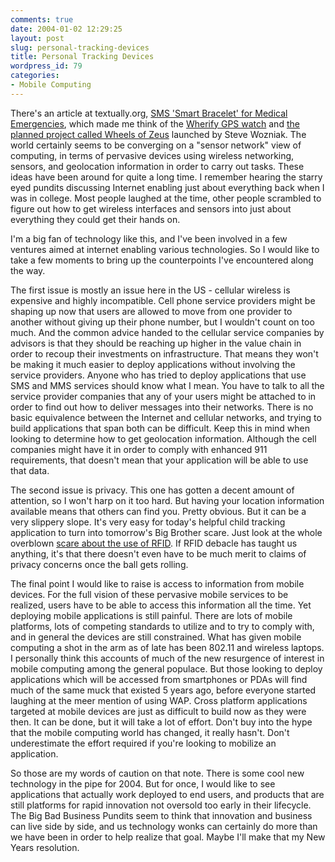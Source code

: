 ```yaml
---
comments: true
date: 2004-01-02 12:29:25
layout: post
slug: personal-tracking-devices
title: Personal Tracking Devices
wordpress_id: 79
categories:
- Mobile Computing
---
```


There's an article at textually.org, [SMS 'Smart Bracelet' for Medical Emergencies](http://www.textually.org/textually/archives/002684.htm), which made me think of the [Wherify GPS watch](http://www.wherifywireless.com/prod_watches.htm) and [the planned project called Wheels of Zeus](http://maccentral.macworld.com/news/2003/07/21/woznet/) launched by Steve Wozniak. The world certainly seems to be converging on a "sensor network" view of computing, in terms of pervasive devices using wireless networking, sensors, and geolocation information in order to carry out tasks. These ideas have been around for quite a long time. I remember hearing the starry eyed pundits discussing Internet enabling just about everything back when I was in college. Most people laughed at the time, other people scrambled to figure out how to get wireless interfaces and sensors into just about everything they could get their hands on.

I'm a big fan of technology like this, and I've been involved in a few ventures aimed at internet enabling various technologies. So I would like to take a few moments to bring up the counterpoints I've encountered along the way.

The first issue is mostly an issue here in the US - cellular wireless is expensive and highly incompatible. Cell phone service providers might be shaping up now that users are allowed to move from one provider to another without giving up their phone number, but I wouldn't count on too much. And the common advice handed to the cellular service companies by advisors is that they should be reaching up higher in the value chain in order to recoup their investments on infrastructure. That means they won't be making it much easier to deploy applications without involving the service providers. Anyone who has tried to deploy applications that use SMS and MMS services should know what I mean. You have to talk to all the service provider companies that any of your users might be attached to in order to find out how to deliver messages into their networks. There is no basic equivalence between the Internet and cellular networks, and trying to build applications that span both can be difficult. Keep this in mind when looking to determine how to get geolocation information. Although the cell companies might have it in order to comply with enhanced 911 requirements, that doesn't mean that your application will be able to use that data.

The second issue is privacy. This one has gotten a decent amount of attention, so I won't harp on it too hard. But having your location information available means that others can find you. Pretty obvious. But it can be a very slippery slope. It's very easy for today's helpful child tracking application to turn into tomorrow's Big Brother scare. Just look at the whole overblown [scare about the use of RFID](http://www.computerworld.com/securitytopics/security/privacy/story/0,10801,87286,00.html). If RFID debacle has taught us anything, it's that there doesn't even have to be much merit to claims of privacy concerns once the ball gets rolling.

The final point I would like to raise is access to information from mobile devices. For the full vision of these pervasive mobile services to be realized, users have to be able to access this information all the time. Yet deploying mobile applications is still painful. There are lots of mobile platforms, lots of competing standards to utilize and to try to comply with, and in general the devices are still constrained. What has given mobile computing a shot in the arm as of late has been 802.11 and wireless laptops. I personally think this accounts of much of the new resurgence of interest in mobile computing among the general populace. But those looking to deploy applications which will be accessed from smartphones or PDAs will find much of the same muck that existed 5 years ago, before everyone started laughing at the meer mention of using WAP. Cross platform applications targeted at mobile devices are just as difficult to build now as they were then. It can be done, but it will take a lot of effort. Don't buy into the hype that the mobile computing world has changed, it really hasn't. Don't underestimate the effort required if you're looking to mobilize an application.

So those are my words of caution on that note. There is some cool new technology in the pipe for 2004. But for once, I would like to see applications that actually work deployed to end users, and products that are still platforms for rapid innovation not oversold too early in their lifecycle. The Big Bad Business Pundits seem to think that innovation and business can live side by side, and us technology wonks can certainly do more than we have been in order to help realize that goal.  Maybe I'll make that my New Years resolution.
